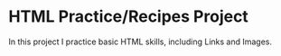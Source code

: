 # HTML Practice/Recipes Project

In this project I practice basic HTML skills, including Links and Images.